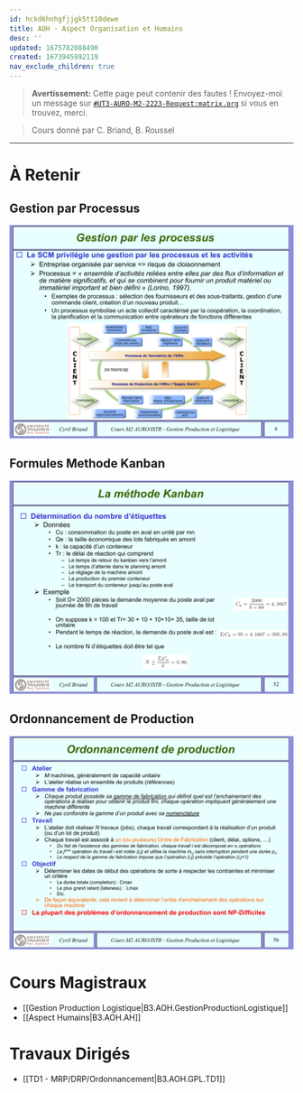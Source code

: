 ```yaml
---
id: hckd6hnhgfjjgk5tt10dewe
title: AOH - Aspect Organisation et Humains
desc: ''
updated: 1675782088490
created: 1673945992119
nav_exclude_children: true
---
```


> **Avertissement:**
Cette page peut contenir des fautes ! Envoyez-moi un message sur [`#UT3-AURO-M2-2223-Request:matrix.org`](https://matrix.to/#/#UT3-AURO-M2-2223-Request:matrix.org) si vous en trouvez, merci.

> Cours donné par C. Briand, B. Roussel

---

# À Retenir

## Gestion par Processus

![](/assets/images/B3.AOH.GPL.CM.Slide-07.png)

## Formules Methode Kanban

![](/assets/images/B3.AOH.GPL.CM.Slide-53.png)

## Ordonnancement de Production

![](/assets/images/B3.AOH.GPL.CM.Slide-57.png)

# Cours Magistraux

- [[Gestion Production Logistique|B3.AOH.GestionProductionLogistique]]
- [[Aspect Humains|B3.AOH.AH]]


# Travaux Dirigés

- [[TD1 - MRP/DRP/Ordonnancement|B3.AOH.GPL.TD1]]

<!-- 
# Travaux Pratiques

- [[...|...]] -->

<!-- # Support de Cours

## Fichiers Moodles

### CM

- [filetitle](https://raw.githubusercontent.com/TunnARK/UT3-AURO-2223-S10-Dendron/main/vault/assets/filetitle)


### TD

- [filetitle](https://raw.githubusercontent.com/TunnARK/UT3-AURO-2223-S10-Dendron/main/vault/assets/filetitle)


### TP

- [filetitle](https://raw.githubusercontent.com/TunnARK/UT3-AURO-2223-S10-Dendron/main/vault/assets/filetitle)


## Scans

### Blackbard

- [filetitle](https://raw.githubusercontent.com/TunnARK/UT3-AURO-2223-S10-Dendron/main/vault/assets/filetitle)

### GEA

- [filetitle](https://raw.githubusercontent.com/TunnARK/UT3-AURO-2223-S10-Dendron/main/vault/assets/filetitle)


### RKA

- [filetitle](https://raw.githubusercontent.com/TunnARK/UT3-AURO-2223-S10-Dendron/main/vault/assets/filetitle)

 -->
